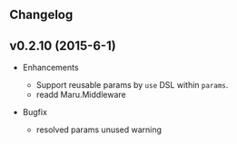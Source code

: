## Changelog

## v0.2.10 (2015-6-1)

* Enhancements
  * Support reusable params by `use` DSL within `params`.
  * readd Maru.Middleware

* Bugfix
  * resolved params unused warning
